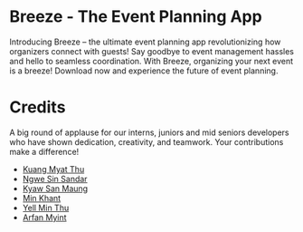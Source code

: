 # Breeze - The Event Planning App

Introducing Breeze – the ultimate event planning app revolutionizing how organizers connect with guests! Say goodbye to
event management hassles and hello to seamless coordination. With Breeze, organizing your next event is a breeze!
Download now and experience the future of event planning.

# Credits
A big round of applause for our interns, juniors and mid seniors developers who have shown dedication, creativity, and teamwork. Your contributions make a difference!

- [Kuang Myat Thu](https://github.com/kaungmyatthu69)
- [Ngwe Sin Sandar](https://github.com/orgs/myanmarcyberyouths/people/ngwesinsandar2)
- [Kyaw San Maung](https://github.com/Kyaw-San-Maung)
- [Min Khant](https://github.com/Rayy-007)
- [Yell Min Thu](https://github.com/JunHaoyell)
- [Arfan Myint](https://github.com/koayenay)
